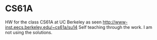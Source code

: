 CS61A
=====

HW for the class CS61A at UC Berkeley as seen http://www-inst.eecs.berkeley.edu/~cs61a/su14
Self teaching through the work.
I am not using the solutions.
